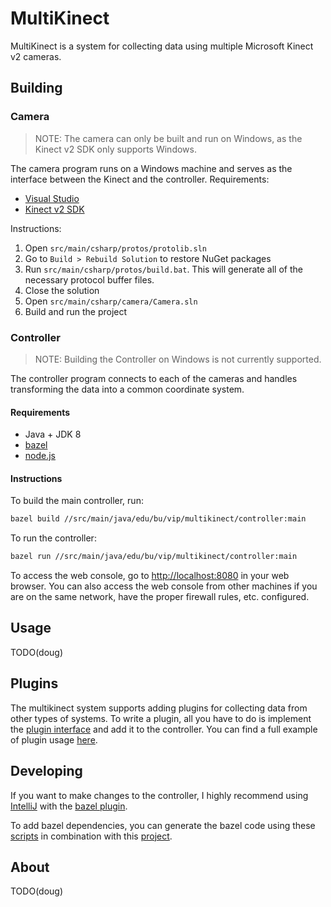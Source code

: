 # MultiKinect

MultiKinect is a system for collecting data using multiple Microsoft Kinect v2 cameras.

## Building
### Camera
> NOTE: The camera can only be built and run on Windows, as the Kinect v2 SDK only supports Windows.

The camera program runs on a Windows machine and serves as the interface between the Kinect and the controller.
Requirements:
* [Visual Studio](https://www.visualstudio.com/)
* [Kinect v2 SDK](https://www.microsoft.com/en-us/download/details.aspx?id=44561)

Instructions:
1. Open `src/main/csharp/protos/protolib.sln`
2. Go to `Build > Rebuild Solution` to restore NuGet packages
3. Run `src/main/csharp/protos/build.bat`. This will generate all of the necessary protocol buffer files.
4. Close the solution
5. Open `src/main/csharp/camera/Camera.sln`
6. Build and run the project

### Controller
> NOTE: Building the Controller on Windows is not currently supported.

The controller program connects to each of the cameras and handles transforming the data into a common coordinate system.

#### Requirements
* Java + JDK 8
* [bazel](https://bazel.build/)
* [node.js](https://nodejs.org/en/)

#### Instructions

To build the main controller, run:
```bash
bazel build //src/main/java/edu/bu/vip/multikinect/controller:main
```

To run the controller:
```bash
bazel run //src/main/java/edu/bu/vip/multikinect/controller:main
```

To access the web console, go to [http://localhost:8080](http://localhost:8080) in your web browser.
You can also access the web console from other machines if you are on the same network, have the 
proper firewall rules, etc. configured.

## Usage
TODO(doug)


## Plugins
The multikinect system supports adding plugins for collecting data from other types of systems.
To write a plugin, all you have to do is implement the 
[plugin interface](src/main/java/edu/bu/vip/multikinect/controller/plugin/Plugin.java) 
and add it to the controller.
You can find a full example of plugin usage 
[here](https://github.com/bu-vip/singlepixellocalization/tree/master/src/main/java/edu/bu/vip/singlepixel/multikinect).

## Developing
If you want to make changes to the controller, I highly recommend using 
[IntelliJ](https://www.jetbrains.com/idea/) 
with the [bazel plugin](https://github.com/bazelbuild/intellij).

To add bazel dependencies, you can generate the bazel code using these [scripts](scripts/deps) 
in combination with this [project](https://github.com/Dig-Doug/bazel-deps).

## About
TODO(doug)
